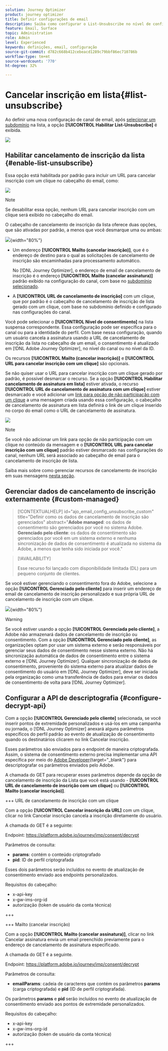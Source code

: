 ```yaml
---
solution: Journey Optimizer
product: journey optimizer
title: Definir configurações de email
description: Saiba como configurar o List-Unsubscribe no nível de configuração de canal
feature: Email, Surface
topic: Administration
role: Admin
level: Experienced
keywords: definições, email, configuração
source-git-commit: d782c668b412cebeacd1289c79bbf86ec710786b
workflow-type: tm+mt
source-wordcount: '770'
ht-degree: 32%

---
```


# Cancelar inscrição em lista{#list-unsubscribe}

<!--Do not modify - Legal Review Done -->

Ao definir uma nova configuração de canal de email, após [selecionar um subdomínio](email-settings.md#subdomains-and-ip-pools) na lista, a opção **[!UICONTROL Habilitar List-Unsubscribe]** é exibida.

![](assets/preset-list-unsubscribe.png)

## Habilitar cancelamento de inscrição da lista {#enable-list-unsubscribe}

Essa opção está habilitada por padrão para incluir um URL para cancelar inscrição com um clique no cabeçalho do email, como:

![](assets/preset-list-unsubscribe-header.png)

>[!NOTE]
>
>Se desabilitar essa opção, nenhum URL para cancelar inscrição com um clique será exibido no cabeçalho do email.

O cabeçalho de cancelamento de inscrição da lista oferece duas opções, que são ativadas por padrão, a menos que você desmarque uma ou ambas:

![](assets/surface-list-unsubscribe.png){width="80%"}

* Um endereço **[!UICONTROL Mailto (cancelar inscrição)]**, que é o endereço de destino para o qual as solicitações de cancelamento de inscrição são encaminhadas para processamento automático.

  No [!DNL Journey Optimizer], o endereço de email de cancelamento de inscrição é o endereço **[!UICONTROL Mailto (cancelar assinatura)]** padrão exibido na configuração do canal, com base no [subdomínio selecionado](#subdomains-and-ip-pools). <!--With this method, clicking the Unsubscribe link sends a pre-filled email to the unsubscribe address specified in the email header.-->

* A **[!UICONTROL URL de cancelamento de inscrição]** com um clique, que por padrão é o cabeçalho de cancelamento de inscrição de lista gerado com um clique, com base no subdomínio definido e configurado nas configurações do canal. <!--With this method, clicking the Unsubscribe link directly unsubscribes the user, requiring only a single action to unsubscribe.-->

Você pode selecionar o **[!UICONTROL Nível de consentimento]** na lista suspensa correspondente. Essa configuração pode ser específica para o canal ou para a identidade do perfil. Com base nessa configuração, quando um usuário cancela a assinatura usando a URL de cancelamento de inscrição da lista no cabeçalho de um email, o consentimento é atualizado em [!DNL Adobe Journey Optimizer], no nível do canal ou no nível da ID.

Os recursos **[!UICONTROL Mailto (cancelar inscrição)]** e **[!UICONTROL URL para cancelar inscrição com um clique]** são opcionais.

Se não quiser usar o URL para cancelar inscrição com um clique gerado por padrão, é possível desmarcar o recurso. Se a opção **[!UICONTROL Habilitar cancelamento de assinatura em lista]** estiver ativada, o recurso **[!UICONTROL URL de cancelamento de assinatura com um clique]** estiver desmarcado e você adicionar um [link para opção de não participação com um clique](../email/email-opt-out.md#one-click-opt-out) a uma mensagem criada usando essa configuração, o cabeçalho de cancelamento de assinatura em lista definirá o link de um clique inserido no corpo do email como o URL de cancelamento de assinatura.

![](assets/preset-list-unsubscribe-opt-out-url.png)

>[!NOTE]
>
>Se você não adicionar um link para opção de não participação com um clique no conteúdo da mensagem e o **[!UICONTROL URL para cancelar inscrição com um clique]** padrão estiver desmarcado nas configurações do canal, nenhum URL será associado ao cabeçalho de email para o cancelamento de inscrição de lista.

Saiba mais sobre como gerenciar recursos de cancelamento de inscrição em suas mensagens [nesta seção](../email/email-opt-out.md#unsubscribe-header).

## Gerenciar dados de cancelamento de inscrição externamente {#custom-managed}

>[!CONTEXTUALHELP]
>id="ajo_email_config_unsubscribe_custom"
>title="Definir como os dados de cancelamento de inscrição são gerenciados"
>abstract="**Adobe managed**: os dados de consentimento são gerenciados por você no sistema Adobe.<br>**Gerenciado pelo cliente**: os dados de consentimento são gerenciados por você em um sistema externo e nenhuma sincronização de dados de consentimento é atualizada no sistema da Adobe, a menos que tenha sido iniciada por você."

>[!AVAILABILITY]
>
>Esse recurso foi lançado com disponibilidade limitada (DL) para um pequeno conjunto de clientes.

Se você estiver gerenciando o consentimento fora do Adobe, selecione a opção **[!UICONTROL Gerenciado pelo cliente]** para inserir um endereço de email de cancelamento de inscrição personalizado e sua própria URL de cancelamento de inscrição com um clique.

![](assets/surface-list-unsubscribe-custom.png){width="80%"}

>[!WARNING]
>
>Se você estiver usando a opção **[!UICONTROL Gerenciada pelo cliente]**, a Adobe não armazenará dados de cancelamento de inscrição ou consentimento. Com a opção **[!UICONTROL Gerenciado pelo cliente]**, as organizações optam por usar um sistema externo e serão responsáveis por gerenciar seus dados de consentimento nesse sistema externo. Não há sincronização automática de dados de consentimento entre o sistema externo e [!DNL Journey Optimizer]. Qualquer sincronização de dados de consentimento, proveniente do sistema externo para atualizar dados de consentimento do usuário em [!DNL Journey Optimizer], deve ser iniciada pela organização como uma transferência de dados para enviar os dados de consentimento de volta para [!DNL Journey Optimizer].

## Configurar a API de descriptografia {#configure-decrypt-api}

Com a opção **[!UICONTROL Gerenciado pelo cliente]** selecionada, se você inserir pontos de extremidade personalizados e usá-los em uma campanha ou jornada, o [!DNL Journey Optimizer] anexará alguns parâmetros específicos do perfil padrão ao evento de atualização de consentimento <!--sent to the custom endpoint --> quando os destinatários clicarem no link Cancelar inscrição.

Esses parâmetros são enviados para o endpoint de maneira criptografada. Assim, o sistema de consentimento externo precisa implementar uma API específica por meio do [Adobe Developer](https://developer.adobe.com){target="_blank"} para descriptografar os parâmetros enviados pelo Adobe.

A chamada do GET para recuperar esses parâmetros depende da opção de cancelamento de inscrição da Lista que você está usando - **[!UICONTROL URL de cancelamento de inscrição com um clique]** ou **[!UICONTROL Mailto (cancelar inscrição)]**.

<!--To configure the API to send back the information to [!DNL Adobe Journey Optimizer] when a recipient has unsubscribed using the List unsubscribe option with custom endpoints, follow the steps below.-->

+++ URL de cancelamento de inscrição com um clique

Com a opção **[!UICONTROL Cancelar inscrição da URL]** com um clique, clicar no link Cancelar inscrição cancela a inscrição diretamente do usuário.

A chamada do GET é a seguinte:

Endpoint: https://platform.adobe.io/journey/imp/consent/decrypt

Parâmetros de consulta:

* **params**: contém o conteúdo criptografado
* **pid**: ID de perfil criptografada

Esses dois parâmetros serão incluídos no evento de atualização de consentimento enviado aos endpoints personalizados.

Requisitos do cabeçalho:

* x-api-key
* x-gw-ims-org-id
* autorização (token de usuário da conta técnica)

+++

+++ Mailto (cancelar inscrição)

Com a opção **[!UICONTROL Mailto (cancelar assinatura)]**, clicar no link Cancelar assinatura envia um email preenchido previamente para o endereço de cancelamento de assinatura especificado.

A chamada do GET é a seguinte.

Endpoint: https://platform.adobe.io/journey/imp/consent/decrypt

Parâmetros de consulta:

* **emailParams**: cadeia de caracteres que contém os parâmetros **params** (carga criptografada) e **pid** (ID de perfil criptografada).

Os parâmetros **params** e **pid** serão incluídos no evento de atualização de consentimento enviado aos pontos de extremidade personalizados.

Requisitos do cabeçalho:

* x-api-key
* x-gw-ims-org-id
* autorização (token de usuário da conta técnica)

+++
